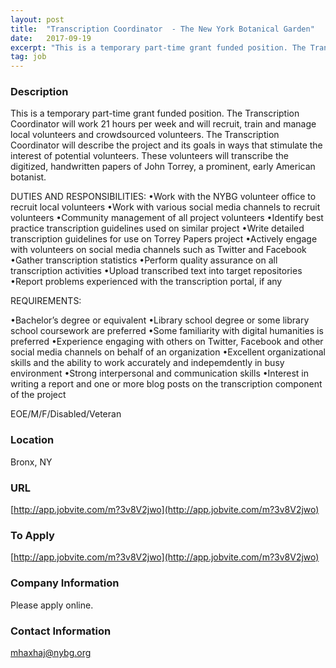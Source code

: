 ```yaml
---
layout: post
title:  "Transcription Coordinator  - The New York Botanical Garden"
date:   2017-09-19
excerpt: "This is a temporary part-time grant funded position. The Transcription Coordinator will work 21 hours per week and will recruit, train and manage local volunteers and crowdsourced volunteers. The Transcription Coordinator will describe the project and its goals in ways that stimulate the interest of potential volunteers. These volunteers will..."
tag: job
---
```


### Description   

This is a temporary part-time grant funded position. The Transcription Coordinator will work 21 hours per week and will recruit, train and manage local volunteers and crowdsourced volunteers. The Transcription Coordinator will describe the project and its goals in ways that stimulate the interest of potential volunteers. These volunteers will transcribe the digitized, handwritten papers of John Torrey, a prominent, early American botanist. 

DUTIES AND RESPONSIBILITIES:
•Work with the NYBG volunteer office to recruit local volunteers
•Work with various social media channels to recruit volunteers
•Community management of all project volunteers
•Identify best practice transcription guidelines used on similar project
•Write detailed transcription guidelines for use on Torrey Papers project
•Actively engage with volunteers on social media channels such as Twitter and Facebook
•Gather transcription statistics
•Perform quality assurance on all transcription activities
•Upload transcribed text into target repositories
•Report problems experienced with the transcription portal, if any

REQUIREMENTS:

•Bachelor’s degree or equivalent
•Library school degree or some library school coursework are preferred
•Some familiarity with digital humanities is preferred
•Experience engaging with others on Twitter, Facebook and other social media channels on behalf of an organization
•Excellent organizational skills and the ability to work accurately and indepemdently in busy environment
•Strong interpersonal and communication skills
•Interest in writing a report and one or more blog posts on the transcription component of the project

EOE/M/F/Disabled/Veteran









### Location   

Bronx, NY 


### URL   

[http://app.jobvite.com/m?3v8V2jwo](http://app.jobvite.com/m?3v8V2jwo)

### To Apply   

[http://app.jobvite.com/m?3v8V2jwo](http://app.jobvite.com/m?3v8V2jwo)


### Company Information   

Please apply online.


### Contact Information   

mhaxhaj@nybg.org 

